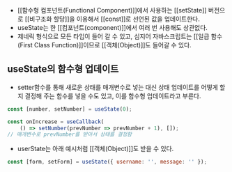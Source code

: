 - [[함수형 컴포넌트(Functional Component)]]에서 사용하는 [[setState]] 버전으로 [[비구조화 할당]]을 이용해서 [[const]]로 선언된 값을 업데이트한다.
- useState는 한 [[컴포넌트(component)]]에서 여러 번 사용해도 상관없다.
- 제네릭 형식으로 모든 타입이 들어 갈 수 있고, 심지어 자바스크립트는  [[일급 함수(First Class Function)]]이므로 [[객체(Object)]]도 들어갈 수 있다.



## useState의 함수형 업데이트

- setter함수를 통해 새로운 상태를 매개변수로 넣는 대신 상태 업데이트를 어떻게 할지 결정해 주는 함수를 넣을 수도 있고, 이를 함수형 업데이트라고 부른다.

```jsx
const [number, setNumber] = useState(0);

const onIncrease = useCallback(
	() => setNumber(prevNumber => prevNumber + 1), []);
// 매개변수로 prevNumber를 받아서 상태를 결정함
```


-  userState는 아래 예시처럼 [[객체(Object)]]도 받을 수 있다.

```jsx
const [form, setForm] = useState({ username: '', message: '' });
```